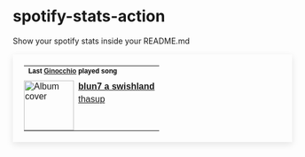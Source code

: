 # spotify-stats-action
Show your spotify stats inside your README.md


<!-- START_SECTION: Spotify Stats -->
<table style="border: none; padding: 20px; box-shadow: 0px 4px 12px rgba(0, 0, 0, 0.1); max-width: 100%; font-family: Arial, sans-serif;">
  <tr>
    <td colspan="2" style="padding-bottom: 10px;">
      <h4 style="margin: 0; font-size: 12px; color: black;">Last <a href="https://open.spotify.com/user/giuliotognetto00">Ginocchio</a> played song</h4>
    </td>
  </tr>
  <tr>
    <td style="padding: 0;">
      <img src="https://i.scdn.co/image/ab67616d0000b27337baa3bdecc1dc19f7364d82" href="https://open.spotify.com/track/7HwvPmK74MBRDhCIyMXReP" alt="Album cover" style="width: 90px; height: 90px;">
    </td>
    <td style="vertical-align: top;">
      <p style="margin: 0; color: black;"><a href="https://open.spotify.com/track/7HwvPmK74MBRDhCIyMXReP"><strong>blun7 a swishland</strong></a></p>
      <p style="margin: 5px 0 0 0; color: grey;"><a href="https://open.spotify.com/artist/19i93sA0D7yS9dYoVNBqAA">thasup</a></p>
    </td>
  </tr>
</table>






<!-- END_SECTION: Spotify Stats -->